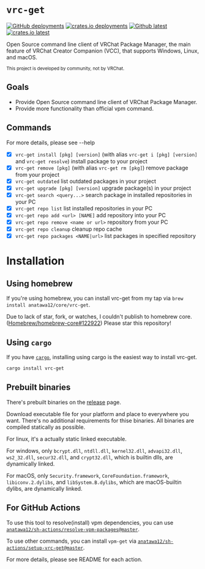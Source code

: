 `vrc-get`
====

[![GitHub deployments][shields-github-deploy]][release]
[![crates.io deployments][shields-crates-io-deploy]][crates-io]
[![Github latest][shields-github-version]][release]
[![crates.io latest][shields-crates-io-version]][crates-io]

Open Source command line client of VRChat Package Manager, 
the main feature of VRChat Creator Companion (VCC), that supports Windows, Linux, and macOS.

<small>This project is developed by community, not by VRChat.</small>

## Goals

- Provide Open Source command line client of VRChat Package Manager.
- Provide more functionality than official vpm command.

## Commands

For more details, please see --help

- [x] `vrc-get install [pkg] [version]` (with alias `vrc-get i [pkg] [version]` and `vrc-get resolve`) 
  install package to your project
- [x] `vrc-get remove [pkg]` (with alias `vrc-get rm [pkg]`) remove package from your project
- [x] `vrc-get outdated` list outdated packages in your project
- [x] `vrc-get upgrade [pkg] [version]` upgrade package(s) in your project
- [x] `vrc-get search <query...>` search package in installed repositories in your PC
- [x] `vrc-get repo list` list installed repositories in your PC
- [x] `vrc-get repo add <url> [NAME]` add repository into your PC
- [x] `vrc-get repo remove <name or url>` repository from your PC
- [x] `vrc-get repo cleanup` cleanup repo cache
- [x] `vrc-get repo packages <NAME|url>` list packages in specified repository

# Installation

## Using homebrew

If you're using homebrew, you can install vrc-get from my tap via `brew install anatawa12/core/vrc-get`.

Due to lack of star, fork, or watches, I couldn't publish to homebrew core. 
([Homebrew/homebrew-core#122922]) Please star this repository!

[Homebrew/homebrew-core#122922]: https://github.com/Homebrew/homebrew-core/pull/122922

## Using `cargo`

If you have [`cargo`][cargo], installing using cargo is the easiest way to install vrc-get.

```bash
cargo install vrc-get
```

## Prebuilt binaries

There's prebuilt binaries on the [release] page.

Download executable file for your platform and place to everywhere you want.
There's no additional requirements for thise binaries. All binaries are compiled statically as possible.

For linux, it's a actually static linked executable.

For windows, only `bcrypt.dll`, `ntdll.dll`, `kernel32.dll`, `advapi32.dll`, `ws2_32.dll`, `secur32.dll`, 
and `crypt32.dll`, which is builtin dlls, are dynamically linked.

For macOS, only `Security.framework`, `CoreFoundation.framework`, `libiconv.2.dylibs`, and `libSystem.B.dylibs`, 
which are macOS-builtin dylibs, are dynamically linked.

## For GitHub Actions

To use this tool to resolve(install) vpm dependencies, you can use 
[`anatawa12/sh-actions/resolve-vpm-packages@master`][resolve-vpm-packages].

To use other commands, you can install `vpm-get` via [`anatawa12/sh-actions/setup-vrc-get@master`][setup-vrc-get].

For more details, please see README for each action.

[shields-github-deploy]: https://img.shields.io/github/deployments/anatawa12/vrc-get/master%20branch?label=github%20deployment
[shields-crates-io-deploy]: https://img.shields.io/github/deployments/anatawa12/vrc-get/crates.io?label=crates.io%20deployment
[shields-github-version]: https://img.shields.io/github/v/release/anatawa12/vrc-get
[shields-crates-io-version]: https://img.shields.io/crates/v/vrc-get

[cargo]: https://github.com/rust-lang/cargo/
[release]: https://github.com/anatawa12/vrc-get/releases/latest
[resolve-vpm-packages]: https://github.com/anatawa12/sh-actions/tree/master/resolve-vpm-packages
[setup-vrc-get]: https://github.com/anatawa12/sh-actions/tree/master/setup-vrc-get
[crates-io]: https://crates.io/crates/vrc-get
